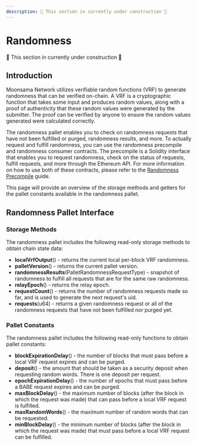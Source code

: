 ```yaml
---
description: 🚧 This section in currently under construction 🚧 
---
```


# Randomness

🚧 This section in currently under construction 🚧 

## Introduction

Moonsama Network utilizes verifiable random functions (VRF) to generate randomness that can be verified on-chain. 
A VRF is a cryptographic function that takes some input and produces random values, along with a proof of authenticity 
that these random values were generated by the submitter. The proof can be verified by anyone to ensure the random 
values generated were calculated correctly.

The randomness pallet enables you to check on randomness requests that have not been fulfilled or purged, randomness 
results, and more. To actually request and fulfill randomness, you can use the randomness precompile and randomness 
consumer contracts. The precompile is a Solidity interface that enables you to request randomness, check on the 
status of requests, fulfill requests, and more through the Ethereum API. For more information on how to use both of 
these contracts, please refer to the [Randomness Precompile](/docs/moonsama/moonsama-network/solidity-precompiles/randomness) 
guide.

This page will provide an overview of the storage methods and getters for the pallet constants available in the 
randomness pallet.

## Randomness Pallet Interface

### Storage Methods

The randomness pallet includes the following read-only storage methods to obtain chain state data:

- **localVrfOutput**() - returns the current local per-block VRF randomness.
- **palletVersion**() - returns the current pallet version.
- **randomnessResults**(PalletRandomnessRequestType) - snapshot of randomness to fulfill all requests that are for the 
same raw randomness.
- **relayEpoch**() - returns the relay epoch.
- **requestCount**() - returns the number of randomness requests made so far, and is used to generate the next 
request's uid.
- **requests**(u64) - returns a given randomness request or all of the randomness requests that have not been fulfilled 
nor purged yet.

### Pallet Constants

The randomness pallet includes the following read-only functions to obtain pallet constants:

- **blockExpirationDelay**() - the number of blocks that must pass before a local VRF request expires and can be purged.
- **deposit**() - the amount that should be taken as a security deposit when requesting random words. There is one 
deposit per request.
- **epochExpirationDelay**() - the number of epochs that must pass before a BABE request expires and can be purged.
- **maxBlockDelay**() - the maximum number of blocks (after the block in which the request was made) that can pass 
before a local VRF request is fulfilled.
- **maxRandomWords**() - the maximum number of random words that can be requested.
- **minBlockDelay**() - the minimum number of blocks (after the block in which the request was made) that must pass 
before a local VRF request can be fulfilled.
